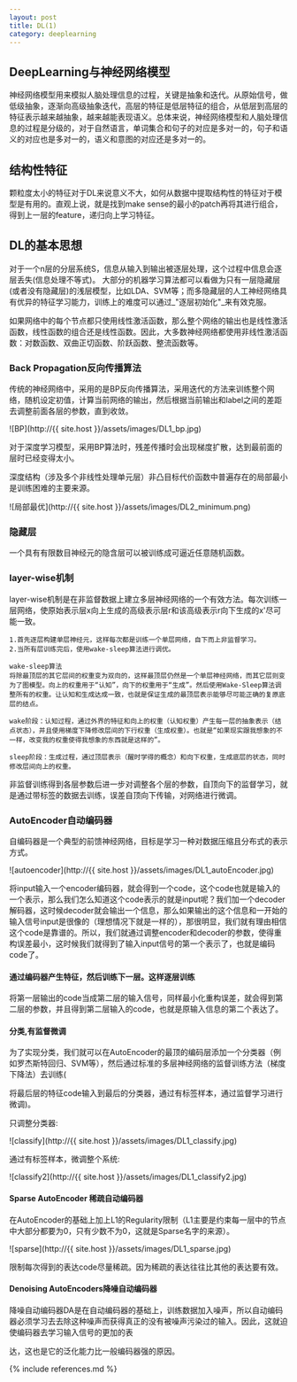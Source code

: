 ```yaml
---
layout: post
title: DL(1)
category: deeplearning
---
```



## DeepLearning与神经网络模型 ##
神经网络模型用来模拟人脑处理信息的过程，关键是抽象和迭代。从原始信号，做低级抽象，逐渐向高级抽象迭代，高层的特征是低层特征的组合，从低层到高层的特征表示越来越抽象，越来越能表现语义。总体来说，神经网络模型和人脑处理信息的过程是分级的，对于自然语言，单词集合和句子的对应是多对一的，句子和语义的对应也是多对一的，语义和意图的对应还是多对一的。

## 结构性特征 ##
颗粒度太小的特征对于DL来说意义不大，如何从数据中提取结构性的特征对于模型是有用的。直观上说，就是找到make sense的最小的patch再将其进行组合，得到上一层的feature，递归向上学习特征。


## DL的基本思想 ##
对于一个n层的分层系统S，信息从输入到输出被逐层处理，这个过程中信息会逐层丢失(信息处理不等式)。
大部分的机器学习算法都可以看做为只有一层隐藏层(或者没有隐藏层)的浅层模型，比如LDA、SVM等；而多隐藏层的人工神经网络具有优异的特征学习能力，训练上的难度可以通过_"逐层初始化"_来有效克服。

如果网络中的每个节点都只使用线性激活函数，那么整个网络的输出也是线性激活函数，线性函数的组合还是线性函数。因此，大多数神经网络都使用非线性激活函数：对数函数、双曲正切函数、阶跃函数、整流函数等。

### Back Propagation反向传播算法 ###
传统的神经网络中，采用的是BP反向传播算法，采用迭代的方法来训练整个网络，随机设定初值，计算当前网络的输出，然后根据当前输出和label之间的差距去调整前面各层的参数，直到收敛。

![BP](http://{{ site.host }}/assets/images/DL1_bp.jpg)

对于深度学习模型，采用BP算法时，残差传播时会出现梯度扩散，达到最前面的层时已经变得太小。

深度结构（涉及多个非线性处理单元层）非凸目标代价函数中普遍存在的局部最小是训练困难的主要来源。

![局部最优](http://{{ site.host }}/assets/images/DL2_minimum.png)

###  隐藏层 ###

一个具有有限数目神经元的隐含层可以被训练成可逼近任意随机函数。

### layer-wise机制 ###
layer-wise机制是在非监督数据上建立多层神经网络的一个有效方法。每次训练一层网络，使原始表示层x向上生成的高级表示层r和该高级表示r向下生成的x'尽可能一致。


	1.首先逐层构建单层神经元，这样每次都是训练一个单层网络，自下而上非监督学习。
	2.当所有层训练完后，使用wake-sleep算法进行调优。

	wake-sleep算法
	将除最顶层的其它层间的权重变为双向的，这样最顶层仍然是一个单层神经网络，而其它层则变为了图模型。向上的权重用于“认知”，向下的权重用于“生成”。然后使用Wake-Sleep算法调整所有的权重。让认知和生成达成一致，也就是保证生成的最顶层表示能够尽可能正确的复原底层的结点。
	
	wake阶段：认知过程，通过外界的特征和向上的权重（认知权重）产生每一层的抽象表示（结点状态），并且使用梯度下降修改层间的下行权重（生成权重）。也就是“如果现实跟我想象的不一样，改变我的权重使得我想象的东西就是这样的”。
	
	sleep阶段：生成过程，通过顶层表示（醒时学得的概念）和向下权重，生成底层的状态，同时修改层间向上的权重。



非监督训练得到各层参数后进一步对调整各个层的参数，自顶向下的监督学习，就是通过带标签的数据去训练，误差自顶向下传输，对网络进行微调。

### AutoEncoder自动编码器 ###

自编码器是一个典型的前馈神经网络，目标是学习一种对数据压缩且分布式的表示方式。

![autoencoder](http://{{ site.host }}/assets/images/DL1_autoEncoder.jpg)

将input输入一个encoder编码器，就会得到一个code，这个code也就是输入的一个表示，那么我们怎么知道这个code表示的就是input呢？我们加一个decoder解码器，这时候decoder就会输出一个信息，那么如果输出的这个信息和一开始的输入信号input是很像的（理想情况下就是一样的），那很明显，我们就有理由相信这个code是靠谱的。所以，我们就通过调整encoder和decoder的参数，使得重构误差最小，这时候我们就得到了输入input信号的第一个表示了，也就是编码code了。

#### 通过编码器产生特征，然后训练下一层。这样逐层训练 ####

将第一层输出的code当成第二层的输入信号，同样最小化重构误差，就会得到第二层的参数，并且得到第二层输入的code，也就是原输入信息的第二个表达了。

#### 分类,有监督微调 ####

为了实现分类，我们就可以在AutoEncoder的最顶的编码层添加一个分类器（例如罗杰斯特回归、SVM等），然后通过标准的多层神经网络的监督训练方法（梯度下降法）去训练(

将最后层的特征code输入到最后的分类器，通过有标签样本，通过监督学习进行微调)。

只调整分类器:

![classify](http://{{ site.host }}/assets/images/DL1_classify.jpg)

通过有标签样本，微调整个系统:

![classify2](http://{{ site.host }}/assets/images/DL1_classify2.jpg)

#### Sparse AutoEncoder 稀疏自动编码器 ####

在AutoEncoder的基础上加上L1的Regularity限制（L1主要是约束每一层中的节点中大部分都要为0，只有少数不为0，这就是Sparse名字的来源）。

![sparse](http://{{ site.host }}/assets/images/DL1_sparse.jpg)

限制每次得到的表达code尽量稀疏。因为稀疏的表达往往比其他的表达要有效。

####  Denoising AutoEncoders降噪自动编码器 ####

降噪自动编码器DA是在自动编码器的基础上，训练数据加入噪声，所以自动编码器必须学习去去除这种噪声而获得真正的没有被噪声污染过的输入。因此，这就迫使编码器去学习输入信号的更加的表

达，这也是它的泛化能力比一般编码器强的原因。






{% include references.md %}
